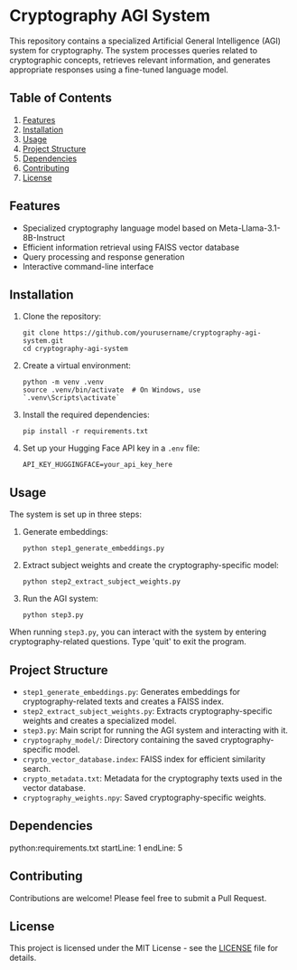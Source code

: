 # Cryptography AGI System

This repository contains a specialized Artificial General Intelligence (AGI) system for cryptography. The system processes queries related to cryptographic concepts, retrieves relevant information, and generates appropriate responses using a fine-tuned language model.

## Table of Contents

1. [Features](#features)
2. [Installation](#installation)
3. [Usage](#usage)
4. [Project Structure](#project-structure)
5. [Dependencies](#dependencies)
6. [Contributing](#contributing)
7. [License](#license)

## Features

- Specialized cryptography language model based on Meta-Llama-3.1-8B-Instruct
- Efficient information retrieval using FAISS vector database
- Query processing and response generation
- Interactive command-line interface

## Installation

1. Clone the repository:
   ```
   git clone https://github.com/yourusername/cryptography-agi-system.git
   cd cryptography-agi-system
   ```

2. Create a virtual environment:
   ```
   python -m venv .venv
   source .venv/bin/activate  # On Windows, use `.venv\Scripts\activate`
   ```

3. Install the required dependencies:
   ```
   pip install -r requirements.txt
   ```

4. Set up your Hugging Face API key in a `.env` file:
   ```
   API_KEY_HUGGINGFACE=your_api_key_here
   ```

## Usage

The system is set up in three steps:

1. Generate embeddings:
   ```
   python step1_generate_embeddings.py
   ```

2. Extract subject weights and create the cryptography-specific model:
   ```
   python step2_extract_subject_weights.py
   ```

3. Run the AGI system:
   ```
   python step3.py
   ```

When running `step3.py`, you can interact with the system by entering cryptography-related questions. Type 'quit' to exit the program.

## Project Structure

- `step1_generate_embeddings.py`: Generates embeddings for cryptography-related texts and creates a FAISS index.
- `step2_extract_subject_weights.py`: Extracts cryptography-specific weights and creates a specialized model.
- `step3.py`: Main script for running the AGI system and interacting with it.
- `cryptography_model/`: Directory containing the saved cryptography-specific model.
- `crypto_vector_database.index`: FAISS index for efficient similarity search.
- `crypto_metadata.txt`: Metadata for the cryptography texts used in the vector database.
- `cryptography_weights.npy`: Saved cryptography-specific weights.

## Dependencies

python:requirements.txt
startLine: 1
endLine: 5

## Contributing

Contributions are welcome! Please feel free to submit a Pull Request.

## License

This project is licensed under the MIT License - see the [LICENSE](LICENSE) file for details.